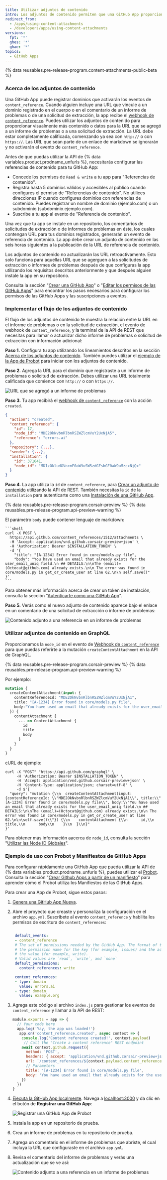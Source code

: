 ```yaml
---
title: Utilizar adjuntos de contenido
intro: Los adjuntos de contenido permiten que una GitHub App proporcione más información en GitHub para las URL que vinculan a los dominios registrados. GitHub interpreta la información que proporciona la app bajo la URL en el cuerpo o el comentario de un informe de problemas o de una solicitud de extracción.
redirect_from:
  - /apps/using-content-attachments
  - /developers/apps/using-content-attachments
versions:
  fpt: '*'
  ghes: '*'
  ghae: '*'
topics:
  - GitHub Apps
---
```

{% data reusables.pre-release-program.content-attachments-public-beta %}

### Acerca de los adjuntos de contenido

Una GitHub App puede registrar dominios que activarán los eventos de `content_reference`. Cuando alguien incluye una URL que vincule a un dominio registrado en el cuerpo o en el comentario de un informe de problemas o de una solicitud de extracción, la app recibe el [webhook de `content_reference`](/webhooks/event-payloads/#content_reference). Puedes utilizar los adjuntos de contenido para proporcionar visualmente más contenido o datos para la URL que se agregó a un informe de problemas o a una solicitud de extracción. La URL debe estar completamente calificada, comenzando ya sea con `http://` o con `https://`. Las URL que sean parte de un enlace de markdown se ignorarán y no activarán el evento de `content_reference`.

Antes de que puedas utilizar la API de {% data variables.product.prodname_unfurls %}, necesitarás configurar las referencias de contenido para tu GitHub App:
* Concede los permisos de `Read & write` a tu app para "Referencias de contenido".
* Registra hasta 5 dominios válidos y accesibles al público cuando configures el permiso de "Referencias de contenido". No utilices direcciones IP cuando configures dominios con referencias de contenido. Puedes registrar un nombre de dominio (ejemplo.com) o un subdominio (subdominio.ejemplo.com).
* Suscribe a tu app al evento de "Referencia de contenido".

Una vez que tu app se instale en un repositorio, los comentarios de solicitudes de extracción o de informes de problemas en éste, los cuales contengan URL para tus dominios registrados, generarán un evento de referencia de contenido. La app debe crear un adjunto de contenido en las seis horas siguientes a la publicación de la URL de referencia de contenido.

Los adjuntos de contenido no actualizarán las URL retroactivamente. Esto solo funciona para aquellas URL que se agerguen a las solicitudes de extracción o informes de problemas después de que configuras la app utilizando los requisitos descritos anteriormente y que después alguien instale la app en su repositorio.

Consulta la sección "[Crear una GitHub App](/apps/building-github-apps/creating-a-github-app/)" o "[Editar los permisos de las GitHub Apps](/apps/managing-github-apps/editing-a-github-app-s-permissions/)" para encontrar los pasos necesarios para configurar los permisos de las GitHub Apps y las suscripciones a eventos.

### Implementar el flujo de los adjuntos de contenido

El flujo de los adjuntos de contenido te muestra la relación entre la URL en el informe de problemas o en la solicitud de extracción, el evento de webhook de `content_reference`, y la terminal de la API de REST que necesitas para llamar o actualizar dicho informe de problemas o solicitud de extracción con información adicional:

**Paso 1.** Configura tu app utilizando los lineamientos descritos en la sección [Acerca de los adjuntos de contenido](#about-content-attachments). También puedes utilizar el [ejemplo de la App de Probot](#example-using-probot-and-github-app-manifests) para iniciar con los adjuntos de contenido.

**Paso 2.** Agrega la URL para el dominio que registraste a un informe de problemas o solicitud de extracción. Debes utilizar una URL totalmente calificada que comience con `http://` o con `https://`.

![URL que se agregó a un informe de problemas](/assets/images/github-apps/github_apps_content_reference.png)

**Paso 3.** Tu app recibirá el [webhook de `content_reference`](/webhooks/event-payloads/#content_reference) con la acción `created`.

``` json
{
  "action": "created",
  "content_reference": {
    "id": 17,
    "node_id": "MDE2OkNvbnRlbnRSZWZlcmVuY2UxNjA5",
    "reference": "errors.ai"
  },
  "repository": {...},
  "sender": {...},
  "installation": {
    "id": 371641,
    "node_id": "MDIzOkludGVncmF0aW9uSW5zdGFsbGF0aW9uMzcxNjQx"
  }
}
```

**Paso 4.** La app utiliza la `id` de `content_reference`, para [Crear un adjunto de contenido](/v3/apps/installations/#create-a-content-attachment) utilizando la API de REST. También necesitas la `id` de la `installation` para autenticarte como una [Instalación de una GitHub App](/apps/building-github-apps/authenticating-with-github-apps/#authenticating-as-an-installation).

{% data reusables.pre-release-program.corsair-preview %}
{% data reusables.pre-release-program.api-preview-warning %}

El parámetro `body` puede contener lenguaje de markdown:

    ```shell
    curl -X POST \
      https://api.github.com/content_references/1512/attachments \
      -H 'Accept: application/vnd.github.corsair-preview+json' \
      -H 'Authorization: Bearer $INSTALLATION_TOKEN' \
      -d '{
        "title": "[A-1234] Error found in core/models.py file",
        "body": "You have used an email that already exists for the user_email_uniq field.\n ## DETAILS:\n\nThe (email)=(Octocat@github.com) already exists.\n\n The error was found in core/models.py in get_or_create_user at line 62.\n\n self.save()"
    }'
    ```

Para obtener más información acerca de crear un token de instalación, consulta la sección "[Autenticarte como una GitHub App](/apps/building-github-apps/authenticating-with-github-apps/#authenticating-as-an-installation)".

**Paso 5.** Verás como el nuevo adjunto de contenido aparece bajo el enlace en un comentario de una solicitud de extracción o informe de problemas:

![Contenido adjunto a una referencia en un informe de problemas](/assets/images/github-apps/github_apps_content_reference_attachment.png)

### Utilizar adjuntos de contenido en GraphQL
Proporcionamos la `node_id` en el evento de [Webhook de `content_reference` ](/webhooks/event-payloads/#content_reference) para que puedas referirte a la mutación `createContentAttachment` en la API de GraphQL.

{% data reusables.pre-release-program.corsair-preview %}
{% data reusables.pre-release-program.api-preview-warning %}

Por ejemplo:

``` graphql
mutation {
  createContentAttachment(input: {
    contentReferenceId: "MDE2OkNvbnRlbnRSZWZlcmVuY2UxNjA1",
    title: "[A-1234] Error found in core/models.py file",
    body:"You have used an email that already exists for the user_email_uniq field.\n ## DETAILS:\n\nThe (email)=(Octocat@github.com) already exists.\n\n The error was found in core/models.py in get_or_create_user at line 62.\n\n self.save()"
  }) {
    contentAttachment {
      ... on ContentAttachment {
        id
        title
        body
      }
    }
  }
}
```
cURL de ejemplo:

```shell
curl -X "POST" "https://api.github.com/graphql" \
     -H 'Authorization: Bearer $INSTALLATION_TOKEN' \
     -H 'Accept: application/vnd.github.corsair-preview+json' \
     -H 'Content-Type: application/json; charset=utf-8' \
     -d $'{
  "query": "mutation {\\n  createContentAttachment(input:{contentReferenceId: \\"MDE2OkNvbnRlbnRSZWZlcmVuY2UxNjA1\\", title:\\"[A-1234] Error found in core/models.py file\\", body:\\"You have used an email that already exists for the user_email_uniq field.\n ## DETAILS:\n\nThe (email)=(Octocat@github.com) already exists.\n\n The error was found in core/models.py in get_or_create_user at line 62.\n\n\self.save()\\"}) {\\n    contentAttachment {\\n      id,\\n      title,\\n      body\\n    }\\n  }\\n}"
}'
```

Para obtener más información aacerca de `node_id`, consulta la sección "[Utilizar las Node ID Globales](/v4/guides/using-global-node-ids/)".

### Ejemplo de uso con Probot y Manifiestos de GitHub Apps

Para configurar rápidamente una GitHub App que pueda utilizar la API de {% data variables.product.prodname_unfurls %}, puedes utilizar el [Probot](https://probot.github.io/). Consulta la sección "[Crear Github Apps a partir de un manifiesto](/apps/building-github-apps/creating-github-apps-from-a-manifest/)" para aprender cómo el Probot utiliza los Manifiestos de las GitHub Apps.

Para crear una App de Probot, sigue estos pasos:

1. [Genera una GitHub App Nueva](https://probot.github.io/docs/development/#generating-a-new-app).
2. Abre el proyecto que creaste y personaliza la configuración en el archivo `app.yml`. Suscríbete al evento `content_reference` y habilita los permisos de escritura de `content_references`:

   ``` yml

    default_events:
    - content_reference
    # The set of permissions needed by the GitHub App. The format of the object uses
    # the permission name for the key (for example, issues) and the access type for
    # the value (for example, write).
    # Valid values are `read`, `write`, and `none`
    default_permissions:
      content_references: write

    content_references:
    - type: domain
      value: errors.ai
    - type: domain
      value: example.org
   ```

3. Agrega este código al archivo `index.js` para gestionar los eventos de `content_reference` y llamar a la API de REST:

    ``` javascript
    module.exports = app => {
      // Your code here
      app.log('Yay, the app was loaded!')
       app.on('content_reference.created', async context => {
        console.log('Content reference created!', context.payload)
         // Call the "Create a content reference" REST endpoint
        await context.github.request({
          method: 'POST',
          headers: { accept: 'application/vnd.github.corsair-preview+json' },
          url: `/content_references/${context.payload.content_reference.id}/attachments`,
          // Parameters
          title: '[A-1234] Error found in core/models.py file',
          body: 'You have used an email that already exists for the user_email_uniq field.\n ## DETAILS:\n\nThe (email)=(Octocat@github.com) already exists.\n\n The error was found in core/models.py in get_or_create_user at line 62.\n\nself.save()'
        })
      })
    }
    ```

4. [Ejecuta la GitHub App localmente](https://probot.github.io/docs/development/#running-the-app-locally). Navega a [localhost:3000](http://localhost:3000) y da clic en el botón de **Registrar una GitHub App**:

   ![Registrar una GitHub App de Probot](/assets/images/github-apps/github_apps_probot-registration.png)

5. Instala la app en un repositorio de prueba.
6. Crea un informe de problemas en tu repositorio de prueba.
7. Agrega un comentario en el informe de problemas que abriste, el cual incluya la URL que configuraste en el archivo `app.yml`.
8. Revisa el comentario del informe de problemas y verás una actualización que se ve así:

   ![Contenido adjunto a una referencia en un informe de problemas](/assets/images/github-apps/github_apps_content_reference_attachment.png)
